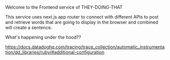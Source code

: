 Welcome to the Frontend service of THEY-DOING-THAT

This service uses next.js app router to connect with different APIs to post and retrieve words that are going to display in the browser and combined will create a sentence. 

What's happening under the hood?? 



https://docs.datadoghq.com/tracing/trace_collection/automatic_instrumentation/dd_libraries/ruby/#additional-configuration 
